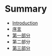 # Summary

* [Introduction](README.md)
* [序言](chapter1.md)
* [第一部分](di-yi-bu-fen.md)
* 第二部分
* [第三部分](di-san-bu-fen.md)

